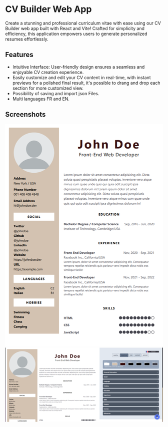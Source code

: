 
# CV Builder Web App
Create a stunning and professional curriculum vitae with ease using our CV Builder web app built with React and Vite! Crafted for simplicity and efficiency, this application empowers users to generate personalized resumes effortlessly.

## Features

- Intuitive Interface: User-friendly design ensures a seamless and enjoyable CV creation experience.
- Easily customize and edit your CV content in real-time, with instant previews for a polished final result, it's possible to drang and drop each section for more customized view.
- Possibility of saving and import json Files.
- Multi languages FR and EN.


## Screenshots

![App Screenshot](https://github.com/azerengazzou/SH_Career/blob/main/public/assets/images/screen.png)
![App Screenshot](https://github.com/azerengazzou/SH_Career/blob/main/public/assets/images/screen2.png)
